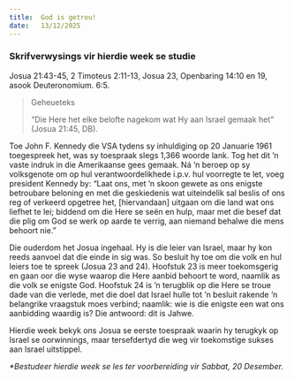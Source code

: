 ```yaml
---
title:  God is getrou!
date:   13/12/2025
---
```


### Skrifverwysings vir hierdie week se studie

Josua 21:43-45, 2 Timoteus 2:11-13, Josua 23, Openbaring 14:10 en 19, asook Deuteronomium. 6:5.

> <p>Geheueteks</p>
> “Die Here het elke belofte nagekom wat Hy aan Israel gemaak het” (Josua 21:45, DB).

Toe John F. Kennedy die VSA tydens sy inhuldiging op 20 Januarie 1961 toegespreek het, was sy toespraak slegs 1,366 woorde lank. Tog het dit ’n vaste indruk in die Amerikaanse gees gemaak. Ná ’n beroep op sy volksgenote om op hul verantwoordelikhede i.p.v. hul voorregte te let, voeg president Kennedy by: “Laat ons, met ’n skoon gewete as ons enigste betroubare beloning en met die geskiedenis wat uiteindelik sal beslis of ons reg of verkeerd opgetree het, [hiervandaan] uitgaan om die land wat ons liefhet te lei; biddend om die Here se seën en hulp, maar met die besef dat die plig om God se werk op aarde te verrig, aan niemand behalwe die mens behoort nie.”

Die ouderdom het Josua ingehaal. Hy is die leier van Israel, maar hy kon reeds aanvoel dat die einde in sig was. So besluit hy toe om die volk en hul leiers toe te spreek (Josua 23 and 24). Hoofstuk 23 is meer toekomsgerig en gaan oor die wyse waarop die Here aanbid behoort te word, naamlik as die volk se enigste God. Hoofstuk 24 is ’n terugblik op die Here se troue dade van die verlede, met die doel dat Israel hulle tot ’n besluit rakende ’n belangrike vraagstuk moes verbind; naamlik: wie is die enigste een wat ons aanbidding waardig is? Die antwoord: dit is Jahwe.

Hierdie week bekyk ons Josua se eerste toespraak waarin hy terugkyk op Israel se oorwinnings, maar tersefdertyd die weg vir toekomstige sukses aan Israel uitstippel.

_*Bestudeer hierdie week se les ter voorbereiding vir Sabbat, 20 Desember._